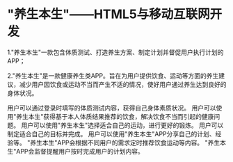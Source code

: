 # "养生本生"——HTML5与移动互联网开发
1."养生本生"一款包含体质测试、打造养生方案、制定计划并督促用户执行计划的APP；

2."养生本生"是一款健康养生类APP。旨在为用户提供饮食、运动等方面的养生建议，减少用户因饮食或运动不当而产生不适的情况，使好用户通过养生达到良好的身体状况。
   
   用户可以通过登录时填写的体质测试内容，获得自己身体素质状况。
   用户可以使用"养生本生"获得基于本人体质结果推荐的饮食，解决饮食不当而引起的健康问题。
   用户可以使用"养生本生"选择适合自己的运动，进行更好的锻炼。
   用户可以制定适合自己的目标并完成。
   用户可以使用"养生本生"APP分享自己的计划、经验等。
   "养生本生"APP会根据不同用户的需求定时推荐饮食运动等内容。
   "养生本生"APP会监督提醒用户按时完成用户的计划内容。

